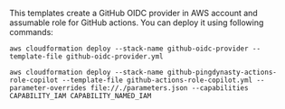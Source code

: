 This templates create a GitHub OIDC provider in AWS account and assumable role for GitHub actions.
You can deploy it using following commands:

```
aws cloudformation deploy --stack-name github-oidc-provider --template-file github-oidc-provider.yml
```

```
aws cloudformation deploy --stack-name github-pingdynasty-actions-role-copilot --template-file github-actions-role-copilot.yml --parameter-overrides file://./parameters.json --capabilities CAPABILITY_IAM CAPABILITY_NAMED_IAM
```
